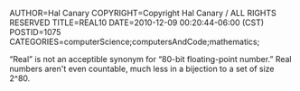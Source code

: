 AUTHOR=Hal Canary
COPYRIGHT=Copyright Hal Canary / ALL RIGHTS RESERVED
TITLE=REAL10
DATE=2010-12-09 00:20:44-06:00 (CST)
POSTID=1075
CATEGORIES=computerScience;computersAndCode;mathematics;

“Real” is not an acceptible synonym for “80-bit floating-point number.” Real numbers aren't even countable, much less in a bijection to a set of size 2^80.
